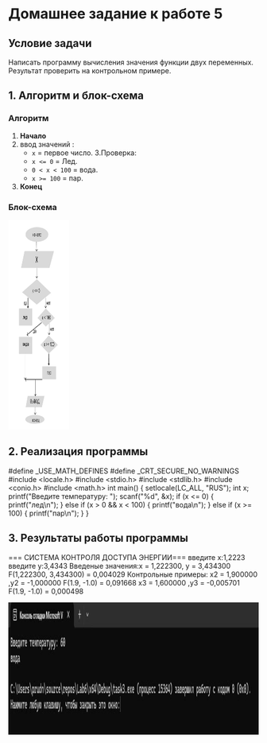 # Домашнее задание к работе 5
## Условие задачи
Написать программу вычисления значения функции двух переменных. Результат проверить на контрольном примере.

## 1. Алгоритм и блок-схема
### Алгоритм
1. **Начало**
2. ввод значений :
   - `x` = первое число.
3.Проверка:
   - `x <= 0` = Лед.
   - `0 < x < 100` = вода.
   - `x >= 100` = пар.
6. **Конец**
   
### Блок-схема
<img width="122" height="421" alt="Диаграмма без названия drawio" src="https://raw.githubusercontent.com/wyrtwwr/email-assets/refs/heads/main/%D0%BB%D0%B0%D0%B1%D0%B06_%D1%81%D1%85%D0%B5%D0%BC%D0%B0.jpg" />

## 2. Реализация программы
#define _USE_MATH_DEFINES
#define _CRT_SECURE_NO_WARNINGS
#include <locale.h>
#include <stdio.h>
#include <stdlib.h>
#include <conio.h>
#include <math.h>
int main() {
    setlocale(LC_ALL, "RUS");
    int x;
    printf("Введите температуру: ");
    scanf("%d", &x);
    if (x <= 0) {
        printf("лед\n");
    }
    else if (x > 0 && x < 100) {
        printf("вода\n");
    }
    else if (x >= 100) {
        printf("пар\n");
    }
}

## 3. Результаты работы программы
=== СИСТЕМА КОНТРОЛЯ ДОСТУПА ЭНЕРГИИ===
введите x:1,2223
введите y:3,4343
Введеные значения:x = 1,222300, y = 3,434300
F(1,222300, 3,434300) = 0,004029
Контрольные примеры:
x2 = 1,900000 ,y2 = -1,000000
F(1.9, -1.0) = 0,091668
x3 = 1,600000 ,y3 = -0,005701
F(1.9, -1.0) = 0,000498

<img  src="https://raw.githubusercontent.com/wyrtwwr/email-assets/refs/heads/main/%D0%BB%D0%B0%D0%B1%D0%B06_%D0%BE%D0%BA%D0%BB%D0%B0%D0%B4.jpg" width="981" height="266">
